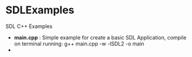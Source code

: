 SDLExamples
===========

SDL C++ Examples

- __main.cpp__ : Simple example for create a basic SDL Application, compile on terminal running:
                 g++ main.cpp -w -lSDL2 -o main
- 
